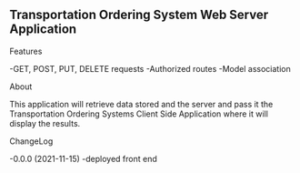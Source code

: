 ## Transportation Ordering System Web Server Application


Features

-GET, POST, PUT, DELETE requests
-Authorized routes
-Model association

About

This application will retrieve data stored and the server and pass it the Transportation Ordering Systems Client Side Application where it will display the results. 

ChangeLog

-0.0.0 (2021-11-15)
    -deployed front end